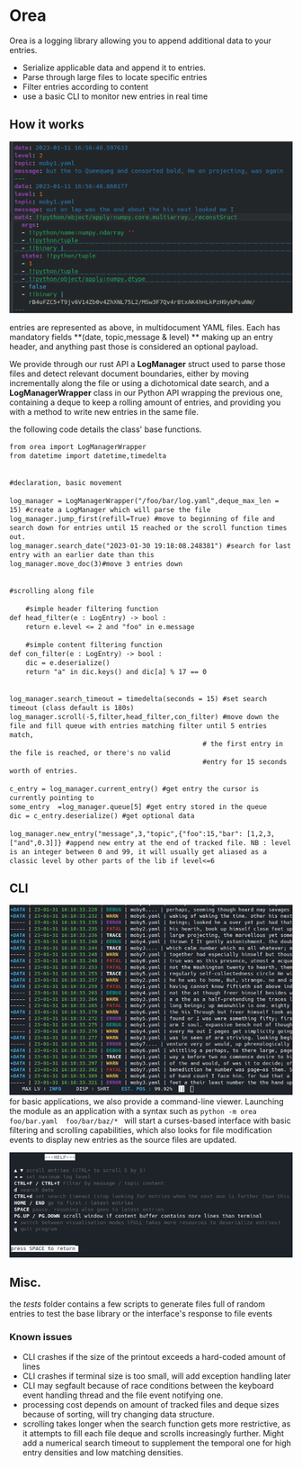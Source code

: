 # Orea

Orea is a logging library allowing you to append additional data to your entries. 

- Serialize applicable data and append it to entries.
- Parse through large files to locate specific entries
- Filter entries according to  content
- use a basic CLI to monitor new entries in real time


## How it works 

 ![YAML representation of entry](images/yaml_example.png) 
 
 entries are represented as above, in multidocument YAML files. Each has mandatory fields **(date, topic,message & level) ** making up an entry header, and anything past those is considered an optional payload.
 
 
We provide through our rust API a **LogManager** struct used to parse those files and detect relevant document boundaries, either by moving incrementally along the file or using a dichotomical date search, and a **LogManagerWrapper** class in our Python API wrapping the previous one, containing a deque to keep a rolling amount of entries, and providing you with a method to write new entries in the same file.

the following code details the class' base functions.
 
 
``` 
from orea import LogManagerWrapper
from datetime import datetime,timedelta


#declaration, basic movement

log_manager = LogManagerWrapper("/foo/bar/log.yaml",deque_max_len = 15) #create a LogManager which will parse the file
log_manager.jump_first(refill=True) #move to beginning of file and search down for entries until 15 reached or the scroll function times out.
log_manager.search_date("2023-01-30 19:18:08.248381") #search for last entry with an earlier date than this
log_manager.move_doc(3)#move 3 entries down


#scrolling along file

    #simple header filtering function
def head_filter(e : LogEntry) -> bool :
    return e.level <= 2 and "foo" in e.message

    #simple content filtering function
def con_filter(e : LogEntry) -> bool :
    dic = e.deserialize()
    return "a" in dic.keys() and dic[a] % 17 == 0 


log_manager.search_timeout = timedelta(seconds = 15) #set search timeout (class default is 180s)
log_manager.scroll(-5,filter,head_filter,con_filter) #move down the file and fill queue with entries matching filter until 5 entries match,
                                                # the first entry in the file is reached, or there's no valid
                                                #entry for 15 seconds worth of entries.

c_entry = log_manager.current_entry() #get entry the cursor is currently pointing to
some_entry  =log_manager.queue[5] #get entry stored in the queue
dic = c_entry.deserialize() #get optional data

log_manager.new_entry("message",3,"topic",{"foo":15,"bar": [1,2,3,["and",0.3]]} #append new entry at the end of tracked file. NB : level is an integer between 0 and 99, it will usually get aliased as a classic level by other parts of the lib if level<=6
```
 
 
## CLI
 ![Screenshot of the CLI](images/CLI.png) 
 for basic applications, we also provide a command-line viewer. Launching the module as an application with a syntax such as `python -m orea foo/bar.yaml  foo/bar/baz/* ` will start a curses-based interface with basic filtering and scrolling capabilities, which also looks for file modification events to display new entries as the source files are updated.
 
 ![ ](images/help.png  "The interface's commands, type F1 to display this window")
 
 
 
## Misc.
the *tests* folder contains a few scripts to generate files full of random entries to test the base library or the interface's response to file events
 
### Known issues

- CLI crashes if the size of the printout exceeds a hard-coded amount of lines
- CLI crashes if terminal size is too small, will add exception handling later
- CLI may segfault because of race conditions between the keyboard event handling thread and the file event notifying one.
- processing cost depends on amount of tracked files and deque sizes because of sorting, will try changing data structure.
- scrolling takes longer when the search function gets more restrictive, as it attempts to fill each file deque and scrolls increasingly further. Might add a numerical search timeout to supplement the temporal one for high entry densities and low matching densities.
 
